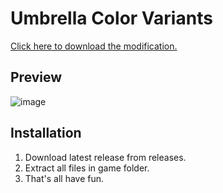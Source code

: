 # Umbrella Color Variants

[Click here to download the modification.](https://github.com/SDmodding/UmbrellaColorVariants/releases/download/Rain/Release.zip)

## Preview

![image](https://github.com/SDmodding/UmbrellaColorVariants/assets/29150970/9c59339e-5c4c-4dba-b829-c9d72074d588)

## Installation

1. Download latest release from releases.
2. Extract all files in game folder.
3. That's all have fun.
